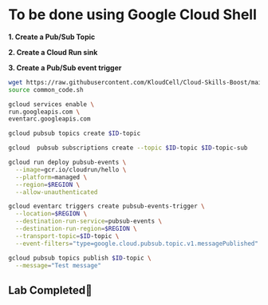 # **To be done using Google Cloud Shell**

**1. Create a Pub/Sub Topic**

**2. Create a Cloud Run sink**

**3. Create a Pub/Sub event trigger**

```bash
wget https://raw.githubusercontent.com/KloudCell/Cloud-Skills-Boost/main/resources/common_code.sh 2> /dev/null
source common_code.sh

gcloud services enable \
run.googleapis.com \
eventarc.googleapis.com

gcloud pubsub topics create $ID-topic

gcloud  pubsub subscriptions create --topic $ID-topic $ID-topic-sub

gcloud run deploy pubsub-events \
  --image=gcr.io/cloudrun/hello \
  --platform=managed \
  --region=$REGION \
  --allow-unauthenticated

gcloud eventarc triggers create pubsub-events-trigger \
  --location=$REGION \
  --destination-run-service=pubsub-events \
  --destination-run-region=$REGION \
  --transport-topic=$ID-topic \
  --event-filters="type=google.cloud.pubsub.topic.v1.messagePublished"

gcloud pubsub topics publish $ID-topic \
  --message="Test message"
```
## Lab Completed🎉